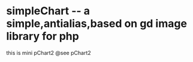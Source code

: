 simpleChart -- a simple,antialias,based on gd image library for php
========
this is mini pChart2 @see pChart2 